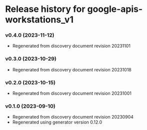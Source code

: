 # Release history for google-apis-workstations_v1

### v0.4.0 (2023-11-12)

* Regenerated from discovery document revision 20231101

### v0.3.0 (2023-10-29)

* Regenerated from discovery document revision 20231018

### v0.2.0 (2023-10-15)

* Regenerated from discovery document revision 20231001

### v0.1.0 (2023-09-10)

* Regenerated from discovery document revision 20230904
* Regenerated using generator version 0.12.0

